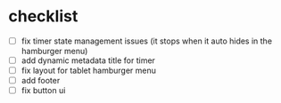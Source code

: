 # checklist
- [ ] fix timer state management issues (it stops when it auto hides in the hamburger menu)
- [ ] add dynamic metadata title for timer
- [ ] fix layout for tablet hamburger menu
- [ ] add footer
- [ ] fix button ui
